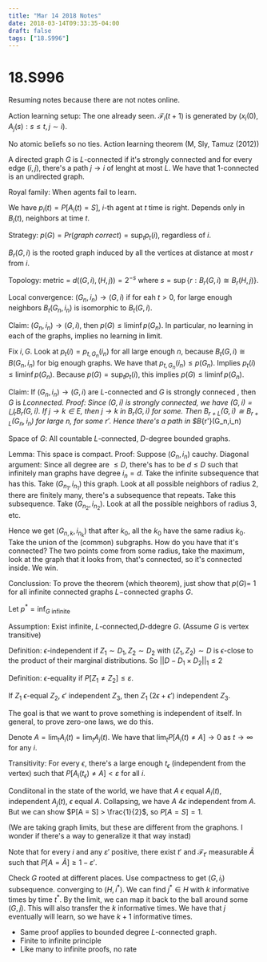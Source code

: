```yaml
---
title: "Mar 14 2018 Notes"
date: 2018-03-14T09:33:35-04:00
draft: false
tags: ["18.S996"]
---
```


# 18.S996

Resuming notes because there are not notes online. 

Action learning setup: The one already seen.
$\mathcal{F}_i(t+1)$ is generated by $(x_i(0), A_j(s) : s\leq t , j\sim i)$.

No atomic beliefs so no ties.
Action learning theorem (M, Sly, Tamuz (2012))

A directed graph $G$ is $L$-connected if it's strongly connected and
for every edge $(i,j)$, there's a path $j\to i$ of lenght at most $L$.
We have that $1$-connected is an undirected graph.

Royal family: When agents fail to learn. 

We have $p_i(t) = P[A_i(t) = S]$, $i$-th agent at $t$ time is right. 
Depends only in $B_i(t)$, neighbors at time $t$. 

Strategy: $p(G) = Pr(graph\; correct)= \sup_t p_t(i)$, regardless of $i$. 

$B_r(G,i)$ is the rooted graph induced by all the vertices at distance at most $r$
from $i$.

Topology: metric = $d((G,i),(H,j)) = 2^{-s}$ where $s = \sup\{r: B_r(G,i)\cong B_r(H,j)\}$.

Local convergence: $(G_n,i_n) \to (G,i)$ if for eah $t > 0$, for large enough 
neighbors $B_t(G_n,i_n)$ is isomorphic to $B_t(G,i)$.

Claim: $(G_n, i_n) \to (G,i)$, then $p(G) \leq \liminf p(G_n)$.
In particular, no learning in each of the graphs, implies no learning in limit.

Fix $i,G$. Look at $p_t(i) = p_{t,G_n}(i_n)$ for all large enough $n$,
because $B_t(G,i) \cong B(G_n,i_n)$ for big enough graphs. 
We have that $p_{t,G_n}(i_n)\leq p(G_n)$.
Implies $p_t(i) \leq \liminf p(G_n)$. Because $p(G) = \sup_t p_t(i)$,
this implies $p(G)\leq \liminf p(G_n)$.

Claim: If $(G_n, i_n) \to (G,i)$ are $L$-connected and $G$ is strongly conneced
, then $G$ is $L$_connected.
Proof: Since $(G,i)$ is strongly connected, we have 
$(G,i) = \bigcup_r B_r(G,i)$. If $j\to k \in E$, then $j\to k$
in $B_r(G,i)$ for some. Then $B_{r+L}(G,i)\cong B_{r+L}(G_n,i_n)$ for large $n$,
for some $r'$. Hence there's a path in $B_{r'}(G_n,i_n)

Space of $G$: All countable $L$-connected, $D$-degree bounded graphs.

Lemma: This space is compact.
Proof: Suppose $(G_n,i_n)$ cauchy. 
Diagonal argument: Since all degree are $\leq D$, there's has to be $d\leq D$
such that infinitely man graphs have degree $i_n = d$. 
Take the infinite subsequence that has this.
Take $(G_{n_1},i_{n_1})$ this graph. 
Look at all possible neighbors of radius $2$, there are finitely many, there's
a subsequence that repeats. Take this subsequence. Take $(G_{n_2},i_{n_2})$.
Look at all the possible neighbors of radius $3$, etc.

Hence we get $(G_{n,k},i_{n_k})$ that after $k_0$, all the $k_0$ have the same
radius $k_0$. Take the union of the (common) subgraphs. How do you have that 
it's connected? The two points come from some radius, take the maximum,
look at the graph that it looks from, that's connected, so it's connected
inside. We win.

Conclussion: To prove the theorem (which theorem), just show that $p(G)$= 1
for all infinite connected graphs $L-$connected graphs $G$.

Let $p^{*} = \inf_{G\text{ infinite}}$

Assumption: Exist infinite, $L$-connected,$D$-ddegre $G$.
(Assume $G$ is vertex transitive)


Definition: $\epsilon$-independent if $Z_1 \sim D_1,Z_2 \sim D_2$
with $(Z_1,Z_2)\sim D$ is $\epsilon$-close 
to the product of their marginal distributions. 
So $\left||D - D_1\times D_2\right||_1\leq 2$

Definition: $\epsilon$-equality if $P[Z_1\neq Z_2]\leq \varepsilon$.

If $Z_1$ $\epsilon$-equal $Z_2$, $\epsilon'$ independent $Z_3$,
then $Z_1$ $(2\epsilon+\epsilon')$ independent $Z_3$.

The goal is that we want to prove something is independent of itself. In general,
to prove zero-one laws, we do this.

Denote $A = \lim_t A_i(t) = \lim_t A_j(t)$. We have that 
$\lim_t P[A_i(t) \neq A] \to 0$ as $t\to\infty$ for any $i$.

Transitivity: For every $\epsilon$, there's a large enough $t_{\epsilon}$
(independent from the vertex) such that 
$P[A_i(t_{\epsilon}) \neq A] <\varepsilon$ for all $i$.

Condiitonal in the state of the world, 
we have that $A$ $\epsilon$ equal $A_i(t)$, independent $A_j(t)$, $\epsilon$ equal $A$.
Collapsing, we have $A$ $4\epsilon$ independent from $A$. But we can show 
$P[A = S] > \frac{1}{2}$, so $P[A = S] = 1$.



(We are taking graph limits, but these are different from the graphons. I wonder if there's
a way to generalize it that way instad)

Note that for every $i$ and any $\varepsilon'$ positive, there exist $t'$ and $\mathcal{F}_{t'}$
measurable $\tilde{A}$ such that $P[A = \tilde{A}]\geq 1-\varepsilon'$.

Check $G$ rooted at different places. Use compactness to get $(G,i_l)$ subsequence.
converging to $(H,i^{\ast})$. We can find $j^{\ast}\in H$ with $k$ informative times 
by time $t^{\ast}$.
By the limit, we can map it back to the ball around some $(G, j)$. 
This will also transfer the $k$ informative times. We have that $j$ eventually will learn,
so we have $k+1$ informative times.

* Same proof applies to bounded degree $L$-connected graph.
* Finite to infinite principle
* Like many to infinite proofs, no rate